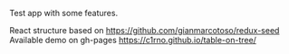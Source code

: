 Test app with some features.

React structure based on https://github.com/gianmarcotoso/redux-seed
Available demo on gh-pages https://c1rno.github.io/table-on-tree/